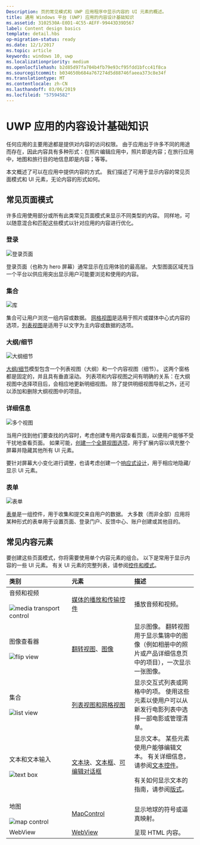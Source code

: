 ```yaml
---
Description: 页的常见模式和 UWP 应用程序中显示内容的 UI 元素的概述。
title: 通用 Windows 平台 (UWP) 应用的内容设计基础知识
ms.assetid: 3102530A-E0D1-4C55-AEFF-99443D39D567
label: Content design basics
template: detail.hbs
op-migration-status: ready
ms.date: 12/1/2017
ms.topic: article
keywords: windows 10, uwp
ms.localizationpriority: medium
ms.openlocfilehash: b2d85d97fa704b4fb79e93cf95fdd1bfcc41f8ca
ms.sourcegitcommit: b034650b684a767274d5d88746faeea373c8e34f
ms.translationtype: MT
ms.contentlocale: zh-CN
ms.lasthandoff: 03/06/2019
ms.locfileid: "57594582"
---
```

# <a name="content-design-basics-for-uwp-apps"></a>UWP 应用的内容设计基础知识

任何应用的主要用途都是提供对内容的访问权限。 由于应用出于许多不同的用途而存在，因此内容具有多种形式：在照片编辑应用中，照片即是内容；在旅行应用中，地图和旅行目的地信息即是内容；等等。 

本文概述了可以在应用中提供内容的方式。 我们描述了可用于显示内容的常见页面模式和 UI 元素，无论内容的形式如何。

## <a name="common-page-patterns"></a>常见页面模式

许多应用使用部分或所有此类常见页面模式来显示不同类型的内容。 同样地，可以随意混合和匹配这些模式以针对应用的内容进行优化。

### <a name="landing"></a>登录

![登录页面](images/content-basics/hero-screen.png)

登录页面（也称为 hero 屏幕）通常显示在应用体验的最高层。 大型图面区域充当一个平台以供应用突出显示用户可能要浏览和使用的内容。

### <a name="collections"></a>集合

![库](images/content-basics/gridview.png)

集合可让用户浏览一组内容或数据。 [网格视图](../controls-and-patterns/item-templates-gridview.md)是适用于照片或媒体中心式内容的选项，[列表视图](../controls-and-patterns/item-templates-listview.md)是适用于以文字为主内容或数据的选项。


### <a name="masterdetail"></a>大纲/细节

![大纲细节](images/content-basics/master-detail.png)

[大纲/细节](../controls-and-patterns/master-details.md)模型包含一个列表视图（大纲）和一个内容视图（细节）。 这两个窗格都是固定的，并且具有垂直滚动。 列表项和内容视图之间有明确的关系：在大纲视图中选择项目后，会相应地更新明细视图。 除了提供明细视图导航之外，还可以添加和删除大纲视图中的项目。

### <a name="details"></a>详细信息

![多个视图](images/multi-view.png)

当用户找到他们要查找的内容时，考虑创建专用内容查看页面，以便用户能够不受干扰地查看页面。 如果可能，[创建一个全屏视图选项](../layout/show-multiple-views.md)，用于扩展内容以填充整个屏幕并隐藏其他所有 UI 元素。 

要针对屏幕大小变化进行调整，也请考虑创建一个[响应式设计](design-and-ui-intro.md)，用于相应地隐藏/显示 UI 元素。

### <a name="forms"></a>表单
![表单](images/content-basics/forms.png)

[表单](../controls-and-patterns/forms.md)是一组控件，用于收集和提交来自用户的数据。 大多数（而非全部）应用将某种形式的表单用于设置页面、登录门户、反馈中心、账户创建或其他目的。 

## <a name="common-content-elements"></a>常见内容元素

要创建这些页面模式，你将需要使用单个内容元素的组合。 以下是常用于显示内容的一些 UI 元素。 有关 UI 元素的完整列表，请参阅[控件和模式](../controls-and-patterns/index.md)。

<div class="mx-responsive-img">
<table>
<colgroup>
<col width="33%" />
<col width="33%" />
<col width="33%" />
</colgroup>
<thead>
<tr class="header">
<th align="left">类别</th>
<th align="left">元素</th>
<th align="left">描述</th>
</tr>
</thead>
<tbody>
<tr class="odd">
<td align="left">音频和视频<br/><br/>
    <img src="images/content-basics/media-transport.png" alt="media transport control" /></td>
<td align="left"><a href="../controls-and-patterns/media-playback.md">媒体的播放和传输控件</a></td>
<td align="left">播放音频和视频。</td>
</tr>
<tr class="even">
<td align="left">图像查看器<br/><br/>
    <img src="images/content-basics/flipview.jpg" alt="flip view" /></td>
<td align="left"><a href="../controls-and-patterns/flipview.md">翻转视图</a>、<a href="../controls-and-patterns/images-imagebrushes.md">图像</a></td>
<td align="left">显示图像。 翻转视图用于显示集锦中的图像（例如相册中的照片或产品详细信息页中的项目），一次显示一张图像。</td>
</tr>
<tr class="odd">
<td align="left">集合 <br/><br/>
    <img src="images/content-basics/listview.png" alt="list view" /></td>
<td align="left"><a href="../controls-and-patterns/lists.md">列表视图和网格视图</a></td>
<td align="left">显示交互式列表或网格中的项。 使用这些元素以使用户可以从新发行电影列表中选择一部电影或管理清单。</td>
</tr>
<tr class="even">
<td align="left">文本和文本输入 <br/><br/>
    <img src="images/content-basics/textbox.png" alt="text box" /></td>
<td align="left"><p><a href="../controls-and-patterns/text-block.md">文本块</a>、<a href="../controls-and-patterns/text-box.md">文本框</a>、<a href="../controls-and-patterns/rich-edit-box.md">可编辑对话框</a></p>
</td>
<td align="left">显示文本。 某些元素使用户能够编辑文本。 有关详细信息，请参阅<a href="../controls-and-patterns/text-controls.md">文本控件</a>。
<p>有关如何显示文本的指南，请参阅<a href="../style/typography.md">版式</a>。</p>
</td>
</tr>
<tr class="odd">
<td align="left">地图<br/><br/>
    <img src="images/content-basics/mapcontrol.png" alt="map control" /></td>
<td align="left"><a href="../../maps-and-location/display-maps.md">MapControl</a></td>
<td align="left">显示地球的符号或逼真映射。</td>
</tr>
<tr class="even">
<td align="left">WebView</td>
<td align="left"><a href="../controls-and-patterns/web-view.md">WebView</a></td>
<td align="left">呈现 HTML 内容。</td>
</tr>
</tbody>
</table>
</div>
